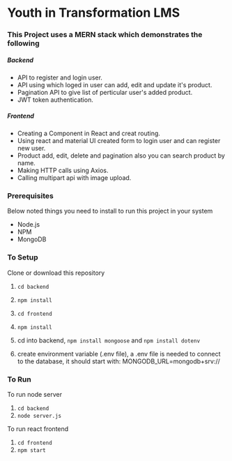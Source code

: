 # Youth in Transformation LMS

### This Project uses a MERN stack which demonstrates the following
##### Backend
- API to register and login user.
- API using which loged in user can add, edit and update it's product.
- Pagination API to give list of perticular user's added product.
- JWT token authentication.

##### Frontend
- Creating a Component in React and creat routing.
- Using react and material UI created form to login user and can register new user.
- Product add, edit, delete and pagination also you can search product by name.
- Making HTTP calls using Axios.
- Calling multipart api with image upload.

### Prerequisites
Below noted things you need to install to run this project in your system

- Node.js
- NPM
- MongoDB

### To Setup
Clone or download this repository

1. `cd backend`
2. `npm install`
3. `cd frontend`
4. `npm install`

5. cd into backend, `npm install mongoose` and `npm install dotenv`
6. create environment variable (.env file), a .env file is needed to connect to the database, it should start with: 
MONGODB_URL=mongodb+srv://

### To Run
To run node server
1. `cd backend`
2. `node server.js`

To run react frontend
1. `cd frontend`
2. `npm start`


